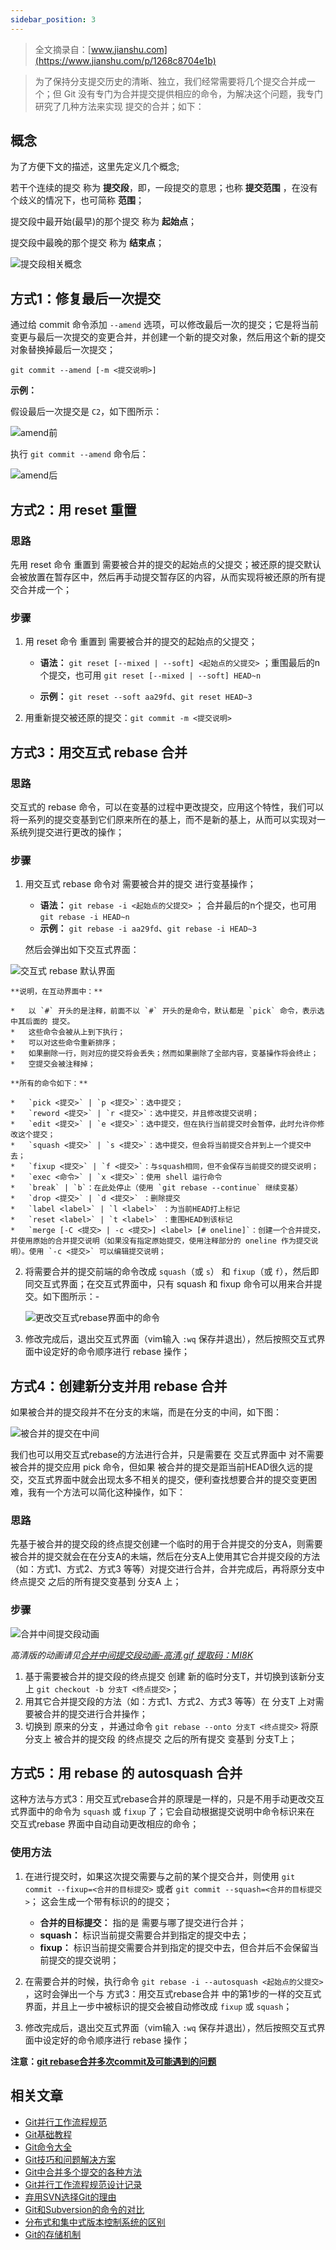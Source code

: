 ```yaml
---
sidebar_position: 3
---
```


> 全文摘录自：[www.jianshu.com](https://www.jianshu.com/p/1268c8704e1b)

> 为了保持分支提交历史的清晰、独立，我们经常需要将几个提交合并成一个；但 Git 没有专门为合并提交提供相应的命令，为解决这个问题，我专门研究了几种方法来实现 提交的合并；如下：


## 概念

为了方便下文的描述，这里先定义几个概念;

若干个连续的提交 称为 **提交段**，即，一段提交的意思；也称 **提交范围** ，在没有个歧义的情况下，也可简称 **范围**；

提交段中最开始(最早)的那个提交 称为 **起始点**；

提交段中最晚的那个提交 称为 **结束点**；

![](https://img.arctee.cn/one/202205040242270.jpeg "提交段相关概念")


## 方式1：修复最后一次提交

通过给 commit 命令添加 `--amend` 选项，可以修改最后一次的提交；它是将当前变更与最后一次提交的变更合并，并创建一个新的提交对象，然后用这个新的提交对象替换掉最后一次提交；

```
git commit --amend [-m <提交说明>]
```

**示例：**

假设最后一次提交是 `C2`，如下图所示：

![](https://img.arctee.cn/one/202205040245066.jpeg "amend前")

执行 `git commit --amend` 命令后：

![](https://img.arctee.cn/one/202205040246356.jpeg "amend后")


## 方式2：用 reset 重置

### 思路

先用 reset 命令 重置到 需要被合并的提交的起始点的父提交；被还原的提交默认会被放置在暂存区中，然后再手动提交暂存区的内容，从而实现将被还原的所有提交合并成一个；

### 步骤

1. 用 reset 命令 重置到 需要被合并的提交的起始点的父提交；

    - **语法：** `git reset [--mixed | --soft] <起始点的父提交>` ；重围最后的n个提交，也可用 `git reset [--mixed | --soft] HEAD~n`
  
    - **示例：** `git reset --soft aa29fd`、`git reset HEAD~3`

2.  用重新提交被还原的提交：`git commit -m <提交说明>`


## 方式3：用交互式 rebase 合并

### 思路

交互式的 rebase 命令，可以在变基的过程中更改提交，应用这个特性，我们可以将一系列的提交变基到它们原来所在的基上，而不是新的基上，从而可以实现对一系统列提交进行更改的操作；

### 步骤

1.  用交互式 rebase 命令对 需要被合并的提交 进行变基操作；
    
    *   **语法：** `git rebase -i <起始点的父提交>` ； 合并最后的n个提交，也可用 `git rebase -i HEAD~n`
    *   **示例：** `git rebase -i aa29fd`、`git rebase -i HEAD~3`
    
    然后会弹出如下交互式界面：
    
   ![](https://img.arctee.cn/one/202205040250345.png " 交互式 rebase 默认界面")
    
    **说明，在互动界面中：**
    
    *   以 `#` 开头的是注释，前面不以 `#` 开头的是命令，默认都是 `pick` 命令，表示选中其后面的 提交。
    *   这些命令会被从上到下执行；
    *   可以对这些命令重新排序；
    *   如果删除一行，则对应的提交将会丢失；然而如果删除了全部内容，变基操作将会终止；
    *   空提交会被注释掉；
    
    **所有的命令如下：**
    
    *   `pick <提交>` | `p <提交>`：选中提交；
    *   `reword <提交>` | `r <提交>`：选中提交，并且修改提交说明；
    *   `edit <提交>` | `e <提交>`：选中提交，但在执行当前提交时会暂停，此时允许你修改这个提交；
    *   `squash <提交>` | `s <提交>`：选中提交，但会将当前提交合并到上一个提交中去；
    *   `fixup <提交>` | `f <提交>`：与squash相同，但不会保存当前提交的提交说明；
    *   `exec <命令>` | `x <提交>`：使用 shell 运行命令
    *   `break` | `b`：在此处停止（使用 `git rebase --continue` 继续变基）
    *   `drop <提交>` | `d <提交>` ：删除提交
    *   `label <label>` | `l <label>` ：为当前HEAD打上标记
    *   `reset <label>` | `t <label>` ：重围HEAD到该标记
    *   `merge [-C <提交> | -c <提交>] <label> [# oneline]`：创建一个合并提交，并使用原始的合并提交说明（如果没有指定原始提交，使用注释部分的 oneline 作为提交说明）。使用 `-c <提交>` 可以编辑提交说明；
  
2.  将需要合并的提交前端的命令改成 `squash`（或 `s`） 和 `fixup`（或 `f`），然后即同交互式界面；在交互式界面中，只有 squash 和 fixup 命令可以用来合并提交。如下图所示：-
    
    ![](https://img.arctee.cn/one/202205040251254.png "更改交互式rebase界面中的命令")
    
    
3.  修改完成后，退出交互式界面（vim输入 `:wq` 保存并退出），然后按照交互式界面中设定好的命令顺序进行 rebase 操作；


## 方式4：创建新分支并用 rebase 合并

如果被合并的提交段并不在分支的末端，而是在分支的中间，如下图：

![](https://img.arctee.cn/one/202205040252156.png "被合并的提交在中间")

我们也可以用交互式rebase的方法进行合并，只是需要在 交互式界面中 对不需要被合并的提交应用 pick 命令，但如果 被合并的提交是距当前HEAD很久远的提交，交互式界面中就会出现太多不相关的提交，便利查找想要合并的提交变更困难，我有一个方法可以简化这种操作，如下：

### 思路

先基于被合并的提交段的终点提交创建一个临时的用于合并提交的分支A，则需要被合并的提交就会在在分支A的未端，然后在分支A上使用其它合并提交段的方法（如：方式1、方式2、方式3 等等）对提交进行合并，合并完成后，再将原分支中 终点提交 之后的所有提交变基到 分支A 上；

### 步骤

![](https://img.arctee.cn/one/202205040253812.gif "合并中间提交段动画")

_高清版的动画请见[合并中间提交段动画-高清.gif 提取码：MI8K](https://links.jianshu.com/go?to=https%3A%2F%2Fpan.baidu.com%2Fs%2F1NYNEhQceb5khQiWsmWHUNw)_

1.  基于需要被合并的提交段的终点提交 创建 新的临时分支T，并切换到该新分支上 `git checkout -b 分支T <终点提交>`；
2.  用其它合并提交段的方法（如：方式1、方式2、方式3 等等）在 分支T 上对需要被合并的提交进行合并操作；
3.  切换到 原来的分支 ，并通过命令 `git rebase --onto 分支T <终点提交>` 将原分支上 被合并的提交段 的终点提交 之后的所有提交 变基到 分支T上；


## 方式5：用 rebase 的 autosquash 合并

这种方法与方式3：用交互式rebase合并的原理是一样的，只是不用手动更改交互式界面中的命令为 `squash` 或 `fixup` 了；它会自动根据提交说明中命令标识来在 交互式rebase 界面中自动自动更改相应的命令；

### 使用方法

1.  在进行提交时，如果这次提交需要与之前的某个提交合并，则使用 `git commit --fixup=<合并的目标提交>` 或者 `git commit --squash=<合并的目标提交>`； 这会生成一个带有标识的的提交；
    
    *   **合并的目标提交：** 指的是 需要与哪了提交进行合并；
    *   **squash：** 标识当前提交需要合并到指定的提交中去；
    *   **fixup：** 标识当前提交需要合并到指定的提交中去，但合并后不会保留当前提交的提交说明；
2.  在需要合并的时候，执行命令 `git rebase -i --autosquash <起始点的父提交>` ，这时会弹出一个与 方式3：用交互式rebase合并 中的第1步的一样的交互式界面，并且上一步中被标识的提交会被自动修改成 `fixup` 或 `squash`；
    
3.  修改完成后，退出交互式界面（vim输入 `:wq` 保存并退出），然后按照交互式界面中设定好的命令顺序进行 rebase 操作；
    
**注意：[git rebase合并多次commit及可能遇到的问题](/docs/wiki/Git/Git%20rebase%E5%90%88%E5%B9%B6%E5%A4%9A%E6%AC%A1commit%E5%8F%8A%E5%8F%AF%E8%83%BD%E9%81%87%E5%88%B0%E7%9A%84%E9%97%AE%E9%A2%98)**


## 相关文章

*   [Git并行工作流程规范](https://www.jianshu.com/p/d7a3a4935440)
*   [Git基础教程](https://www.jianshu.com/p/fd40460ffb37)
*   [Git命令大全](https://www.jianshu.com/p/15a4dee9c5df)
*   [Git技巧和问题解决方案](https://www.jianshu.com/p/d21838dc5947)
*   [Git中合并多个提交的各种方法](https://www.jianshu.com/p/1268c8704e1b)
*   [Git并行工作流程规范设计记录](https://www.jianshu.com/p/7f4b47d2507d)
*   [弃用SVN选择Git的理由](https://www.jianshu.com/p/bdc9a46c3394)
*   [Git和Subversion的命令的对比](https://www.jianshu.com/u/7ecaba2d594c)
*   [分布式和集中式版本控制系统的区别](https://www.jianshu.com/p/7d55f32b7c9f)
*   [Git的存储机制](https://www.jianshu.com/p/caa4695af535)